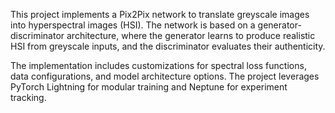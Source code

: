 This project implements a Pix2Pix network to translate greyscale images into hyperspectral images (HSI). The network is based on a generator-discriminator architecture, where the generator learns to produce realistic HSI from greyscale inputs, and the discriminator evaluates their authenticity.

The implementation includes customizations for spectral loss functions, data configurations, and model architecture options. The project leverages PyTorch Lightning for modular training and Neptune for experiment tracking.
